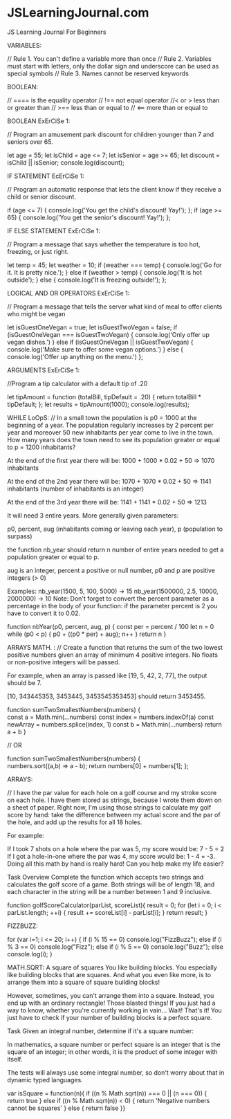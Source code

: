 # JSLearningJournal.com
JS Learning Journal For Beginners

VARIABLES:

// Rule 1. You can't define a variable more than once
// Rule 2. Variables must start with letters, only the dollar sign and underscore can be used as special symbols
// Rule 3. Names cannot be reserved keywords

BOOLEAN:

// ==== is the equality operator
// !== not equal operator
//< or > less than or greater than
// >== less than or equal to
// <== more than or equal to

BOOLEAN ExErCiSe 1:

// Program an amusement park discount for children younger than 7 and seniors over 65.

let age = 55;
let isChild = age <= 7;
let isSenior = age >= 65;
let discount = isChild || isSenior;
console.log(discount);

IF STATEMENT EcErCiSe 1:

// Program an automatic response that lets the client know if they receive a child or senior discount.

if (age <= 7) {
console.log('You get the child\'s discount! Yay!');
};
if (age >= 65) {
console.log('You get the senior\'s discount! Yay!');
};

IF ELSE STATEMENT ExErCiSe 1:

// Program a message that says whether the temperature is too hot, freezing, or just right.

let temp = 45;
let weather = 10;
if (weather === temp) {
console.log('Go for it. It is pretty nice.');
} else if (weather > temp) {
console.log('It is hot outside');
} else {
console.log('It is freezing outside!');
};

LOGICAL AND OR OPERATORS ExErCiSe 1:

// Program a message that tells the server what kind of meal to offer clients who might be vegan

let isGuestOneVegan = true;
let isGuestTwoVegan = false;
if (isGuestOneVegan === isGuestTwoVegan) {
console.log('Only offer up vegan dishes.')
} else if (isGuestOneVegan || isGuestTwoVegan) {
console.log('Make sure to offer some vegan options.')
} else {
console.log('Offer up anything on the menu.')
};

ARGUMENTS ExErCiSe 1:

//Program a tip calculator with a default tip of .20

let tipAmount = function (totalBill, tipDefault = .20) {
return totalBill * tipDefault;
};
let results = tipAmount(1000);
console.log(results);

WHILE LoOpS:
// In a small town the population is p0 = 1000 at the beginning of a year. The population regularly increases by 2 percent per year and moreover 50 new inhabitants per year come to live in the town. How many years does the town need to see its population greater or equal to p = 1200 inhabitants?

At the end of the first year there will be: 
1000 + 1000 * 0.02 + 50 => 1070 inhabitants

At the end of the 2nd year there will be: 
1070 + 1070 * 0.02 + 50 => 1141 inhabitants (number of inhabitants is an integer)

At the end of the 3rd year there will be:
1141 + 1141 * 0.02 + 50 => 1213

It will need 3 entire years.
More generally given parameters:

p0, percent, aug (inhabitants coming or leaving each year), p (population to surpass)

the function nb_year should return n number of entire years needed to get a population greater or equal to p.

aug is an integer, percent a positive or null number, p0 and p are positive integers (> 0)

Examples:
nb_year(1500, 5, 100, 5000) -> 15
nb_year(1500000, 2.5, 10000, 2000000) -> 10
Note: Don't forget to convert the percent parameter as a percentage in the body of your function: if the parameter percent is 2 you have to convert it to 0.02.

function nbYear(p0, percent, aug, p) {
    const per = percent / 100
    let n = 0
    while (p0 < p) {
    p0 + ((p0 * per) + aug);
    n++
}  return n
}

ARRAYS MATH. :
// Create a function that returns the sum of the two lowest positive numbers given an array of minimum 4 positive integers. No floats or non-positive integers will be passed.

For example, when an array is passed like [19, 5, 42, 2, 77], the output should be 7.

[10, 343445353, 3453445, 3453545353453] should return 3453455.

function sumTwoSmallestNumbers(numbers) {  
 const a = Math.min(...numbers)
 const index = numbers.indexOf(a)
 const newArray = numbers.splice(index, 1)
 const b = Math.min(...numbers)
 return a + b
}

// OR

function sumTwoSmallestNumbers(numbers) {  
  numbers.sort((a,b) => a - b);
  return numbers[0] + numbers[1];
};

ARRAYS:

// I have the par value for each hole on a golf course and my stroke score on each hole. I have them stored as strings, because I wrote them down on a sheet of paper. Right now, I'm using those strings to calculate my golf score by hand: take the difference between my actual score and the par of the hole, and add up the results for all 18 holes.

For example:

If I took 7 shots on a hole where the par was 5, my score would be: 7 - 5 = 2
If I got a hole-in-one where the par was 4, my score would be: 1 - 4 = -3.
Doing all this math by hand is really hard! Can you help make my life easier?

Task Overview
Complete the function which accepts two strings and calculates the golf score of a game. Both strings will be of length 18, and each character in the string will be a number between 1 and 9 inclusive.

function golfScoreCalculator(parList, scoreList){
    result = 0;
    for (let i = 0; i < parList.length; ++i) {
        result += scoreList[i] - parList[i];
    }
    return result;
}

FIZZBUZZ:

for (var i=1; i <= 20; i++)
{
    if (i % 15 == 0)
        console.log("FizzBuzz");
    else if (i % 3 == 0)
        console.log("Fizz");
    else if (i % 5 == 0)
        console.log("Buzz");
    else
        console.log(i);
}

MATH.SQRT:
A square of squares
You like building blocks. You especially like building blocks that are squares. And what you even like more, is to arrange them into a square of square building blocks!

However, sometimes, you can't arrange them into a square. Instead, you end up with an ordinary rectangle! Those blasted things! If you just had a way to know, whether you're currently working in vain… Wait! That's it! You just have to check if your number of building blocks is a perfect square.

Task
Given an integral number, determine if it's a square number:

In mathematics, a square number or perfect square is an integer that is the square of an integer; in other words, it is the product of some integer with itself.

The tests will always use some integral number, so don't worry about that in dynamic typed languages.

var isSquare = function(n){
  if ((n % Math.sqrt(n)) === 0 || (n === 0)) {
  return true
}  else if ((n % Math.sqrt(n)) < 0) {
  return 'Negative numbers cannot be squares'
}  else {
  return false
}}
